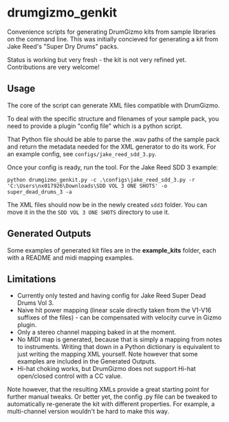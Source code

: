 # drumgizmo_genkit

Convenience scripts for generating DrumGizmo kits from sample libraries on the command line.
This was initially concieved for generating a kit from Jake Reed's "Super Dry Drums" packs.

Status is working but very fresh - the kit is not very refined yet. Contributions are very welcome!

## Usage

The core of the script can generate XML files compatible with DrumGizmo.

To deal with the specific structure and filenames of your sample pack, you need to provide a plugin "config file" which is a python script.

That Python file should be able to parse the .wav paths of the sample pack and return the metadata needed for the XML generator to do its work.
For an example config, see `configs/jake_reed_sdd_3.py`.

Once your config is ready, run the tool. For the Jake Reed SDD 3 example:

```
python drumgizmo_genkit.py -c .\configs\jake_reed_sdd_3.py -r 'C:\Users\nx017926\Downloads\SDD VOL 3 ONE SHOTS' -o super_dead_drums_3 -a
```

The XML files should now be in the newly created `sdd3` folder. You can move it in the the `SDD VOL 3 ONE SHOTS` directory to use it.

## Generated Outputs

Some examples of generated kit files are in the **example_kits** folder, each with a README and midi mapping examples.

## Limitations

* Currently only tested and having config for Jake Reed Super Dead Drums Vol 3.
* Naive hit power mapping (linear scale directly taken from the V1-V16 suffixes of the files) - can be compensated with velocity curve in Gizmo plugin.
* Only a stereo channel mapping baked in at the moment.
* No MIDI map is generated, because that is simply a mapping from notes to instruments. Writing that down in a Python dictionary is equivalent to just writing the mapping XML yourself. Note however that some examples are included in the Generated Outputs.
* Hi-hat choking works, but DrumGizmo does not support Hi-hat open/closed control with a CC value.

Note however, that the resulting XMLs provide a great starting point for further manual tweaks. Or better yet, the config .py file can be tweaked to automatically re-generate the kit with different properties. For example, a multi-channel version wouldn't be hard to make this way.
